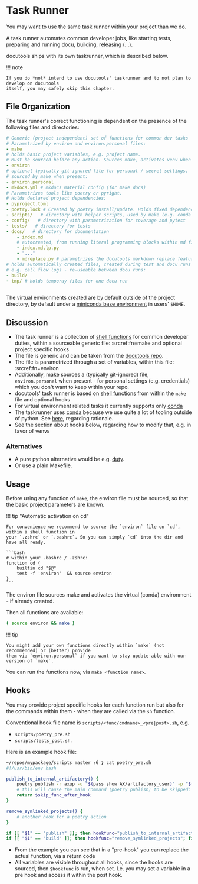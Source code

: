 #  Task Runner

You may want to use the same task runner within your project than we do.

A task runner automates common developer jobs, like starting tests, preparing and running docu,
building, releasing (...).

docutools ships with its own taskrunner, which is described below.

!!! note

    If you do *not* intend to use docutools' taskrunner and to not plan to develop on docutools
    itself, you may safely skip this chapter.


## File Organization

The task runner's correct functioning is dependent on the presence of the following files and
directories:


```yaml
# Generic (project independent) set of functions for common dev tasks
# Parametrized by environ and environ.personal files:
- make
# holds basic project variables, e.g. project name.
# Must be sourced before any action. Sources make, activates venv when present
- environ 
# optional typically git-ignored file for personal / secret settings.
# sourced by make when present:
- environ.personal 
- mkdocs.yml # mkdocs material config (for make docs)
# Parametrizes tools like poetry or pyright. 
# Holds declared project dependencies:
- pyproject.toml 
- poetry.lock # Created by poetry install/update. Holds fixed dependencies.
- scripts/   # directory with helper scripts, used by make (e.g. conda related) and optional hooks
- config/   # directory with parametrization for coverage and pytest
- tests/   # directory for tests
- docs/   # directory for documentation
    - index.md
    # autocreated, from running literal programming blocks within md file of same name:
    - index.md.lp.py 
    - "..."
    - mdreplace.py # parametrizes the docutools markdown replace feature
# holds automatically created files, created during test and docu runs
# e.g. call flow logs - re-useable between docu runs:
- build/ 
- tmp/ # holds temporay files for one docu run
   
```

The virtual environments created are by default outside of the project directory, by default under a
[miniconda base environment][mb] in users' `$HOME`.

[mb]: https://docs.conda.io/projects/conda/en/latest/user-guide/tasks/manage-environments.html 


## Discussion

- The task runner is a collection of [shell functions][sf] for common developer duties, within a
  sourceable generic file: :srcref:fn=make and optional project specific hooks
- The file is generic and can be taken from the [docutools
  repo](https://github.com/axiros/docutools/blob/master/make).
- The file is parametrized through a set of variables, within this file: :srcref:fn=environ
- Additionally, make sources a (typically git-ignored) file, `environ.personal` when present - for
  personal settings (e.g. credentials) which you don't want to keep within your repo.
- docutools' task runner is based on [shell functions][sf] from within the `make` file and optional
  hooks
- For virtual environment related tasks it currently supports only [conda](./conda.md)
- The taskrunner uses [conda][cond] because we use quite a lot of tooling outside of python. See
  [here](./conda.md), regarding rationale.
- See the section about hooks below, regarding how to modify that, e.g. in favor of venvs

[sf]: [https://www.gnu.org/software/bash/manual/html_node/Shell-Functions.html]


### Alternatives   

- A pure python alternative would be e.g. [duty](https://github.com/pawamoy/duty).
- Or use a plain Makefile.



## Usage

Before using any function of `make`, the environ file must be sourced, so that the basic
project parameters are known.

!!! tip "Automatic activation on cd"

    For convenience we recommend to source the `environ` file on `cd`, within a shell function in
    your `.zshrc` or `.bashrc`. So you can simply `cd` into the dir and have all ready.

    ```bash
    # within your .bashrc / .zshrc:
    function cd {
        builtin cd "$@"
        test -f 'environ'  && source environ
    }
    ```


The environ file sources make and activates the virtual (conda) environment - if already created.

Then all functions are available:

```bash lp fmt=xt_flat
( source environ && make )
```

!!! tip

    You might add your own functions directly within `make` (not recommended) or (better) provide
    them via `environ.personal` if you want to stay update-able with our version of `make`.


You can run the functions now, via `make <function name>`.


## Hooks

You may provide project specific hooks for each function run but also for the commands within them -
when they are called via the `sh` function.

Conventional hook file name is `scripts/<func/cmdname>_<pre|post>.sh`, e.g.

- `scripts/poetry_pre.sh`
- `scripts/tests_post.sh`.

Here is an example hook file:

```bash
~/repos/mypackage/scripts master ⇡6 ❯ cat poetry_pre.sh                                                                                                                                        lc-python_py3.8
#!/usr/bin/env bash

publish_to_internal_artifactory() {
    poetry publish -r axup -u "$(pass show AX/artifactory_user)" -p "$(pass show AX/artifactory_password)" || return 1
    # this will cause the main command (poetry publish) to be skipped:
    return $skip_func_after_hook 
}

remove_symlinked_projects() {
    # another hook for a poetry action
}

if [[ "$1" == "publish" ]]; then hookfunc="publish_to_internal_artifactory"; fi
if [[ "$1" == "build" ]]; then hookfunc="remove_symlinked_projects"; fi
```

- From the example you can see that in a "pre-hook" you can replace the actual function, via a
  return code
- All variables are visible throughout all hooks, since the hooks are sourced, then `$hookfunc` is
  run, when set. I.e. you may set a variable in a pre hook and access it within the post hook.


[cond]: https://docs.conda.io/en/latest/miniconda.html


